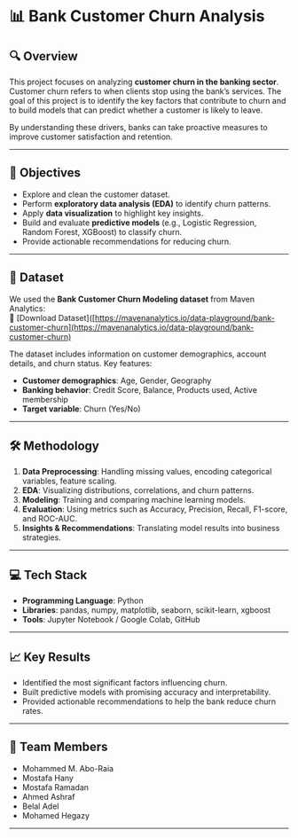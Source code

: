 # 📊 Bank Customer Churn Analysis  

## 🔍 Overview  
This project focuses on analyzing **customer churn in the banking sector**. Customer churn refers to when clients stop using the bank’s services. The goal of this project is to identify the key factors that contribute to churn and to build models that can predict whether a customer is likely to leave.  

By understanding these drivers, banks can take proactive measures to improve customer satisfaction and retention.  

---

## 🎯 Objectives  
- Explore and clean the customer dataset.  
- Perform **exploratory data analysis (EDA)** to identify churn patterns.  
- Apply **data visualization** to highlight key insights.  
- Build and evaluate **predictive models** (e.g., Logistic Regression, Random Forest, XGBoost) to classify churn.  
- Provide actionable recommendations for reducing churn.  

---

## 📂 Dataset  
We used the **Bank Customer Churn Modeling dataset** from Maven Analytics:  
📌 [Download Dataset]([https://mavenanalytics.io/data-playground/bank-customer-churn](https://mavenanalytics.io/data-playground/bank-customer-churn)  

The dataset includes information on customer demographics, account details, and churn status. Key features:  
- **Customer demographics**: Age, Gender, Geography  
- **Banking behavior**: Credit Score, Balance, Products used, Active membership  
- **Target variable**: Churn (Yes/No)  

---

## 🛠️ Methodology  
1. **Data Preprocessing**: Handling missing values, encoding categorical variables, feature scaling.  
2. **EDA**: Visualizing distributions, correlations, and churn patterns.  
3. **Modeling**: Training and comparing machine learning models.  
4. **Evaluation**: Using metrics such as Accuracy, Precision, Recall, F1-score, and ROC-AUC.  
5. **Insights & Recommendations**: Translating model results into business strategies.  

---

## 💻 Tech Stack  
- **Programming Language**: Python  
- **Libraries**: pandas, numpy, matplotlib, seaborn, scikit-learn, xgboost  
- **Tools**: Jupyter Notebook / Google Colab, GitHub  

---

## 📈 Key Results  
- Identified the most significant factors influencing churn.  
- Built predictive models with promising accuracy and interpretability.  
- Provided actionable recommendations to help the bank reduce churn rates.  

---

## 👥 Team Members  
- Mohammed M. Abo-Raia
- Mostafa Hany
- Mostafa Ramadan 
- Ahmed Ashraf 
- Belal Adel
- Mohamed Hegazy 

---


